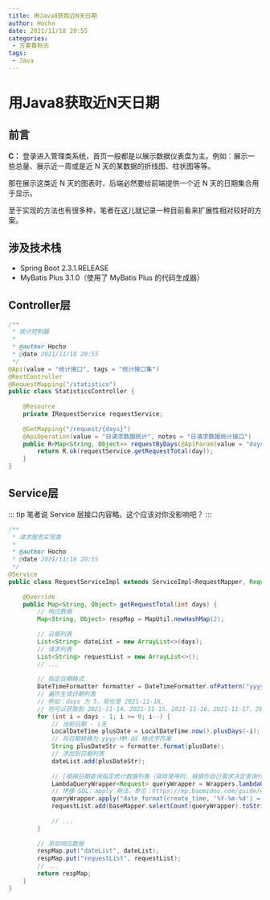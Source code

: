 ```yaml
---
title: 用Java8获取近N天日期
author: Hocho
date: 2021/11/18 20:55
categories:
 - 方案春秋志
tags:
 - Java
---
```


# 用Java8获取近N天日期

## 前言

**C：** 登录进入管理类系统，首页一般都是以展示数据仪表盘为主。例如：展示一些总量、展示近一周或是近 N 天的某数据的折线图、柱状图等等。

那在展示这类近 N 天的图表时，后端必然要给前端提供一个近 N 天的日期集合用于显示。

至于实现的方法也有很多种，笔者在这儿就记录一种目前看来扩展性相对较好的方案。

## 涉及技术栈

- Spring Boot 2.3.1.RELEASE
- MyBatis Plus 3.1.0（使用了 MyBatis Plus 的代码生成器）

## Controller层

```java
/**
 * 统计控制器
 *
 * @author Hocho
 * @date 2021/11/18 20:55
 */
@Api(value = "统计接口", tags = "统计接口集")
@RestController
@RequestMapping("/statistics")
public class StatisticsController {
    
    @Resource
    private IRequestService requestService;
    
    @GetMapping("/request/{days}")
    @ApiOperation(value = "日请求数据统计", notes = "日请求数据统计接口")
    public R<Map<String, Object>> requestByDays(@ApiParam(value = "days", required = true) @PathVariable("days") Integer days) {
        return R.ok(requestService.getRequestTotal(day));
    }
}
```

## Service层

::: tip 笔者说
Service 层接口内容略，这个应该对你没影响吧？
:::

```java {28,30,35,37}
/**
 * 请求服务实现类
 *
 * @author Hocho
 * @date 2021/11/18 20:55
 */
@Service
public class RequestServiceImpl extends ServiceImpl<RequestMapper, Request> implements IRequestService {
    
    @Override
    public Map<String, Object> getRequestTotal(int days) {
        // 响应数据
        Map<String, Object> respMap = MapUtil.newHashMap(2);
    
        // 日期列表
    	List<String> dateList = new ArrayList<>(days);
		// 请求列表
        List<String> requestList = new ArrayList<>();
        // ...
    
        // 指定日期格式
    	DateTimeFormatter formatter = DateTimeFormatter.ofPattern("yyyy-MM-dd");
        // 遍历生成日期列表
        // 例如：days 为 5，现在是 2021-11-18,
        // 则可以获取到 2021-11-14、2021-11-15、2021-11-16、2021-11-17、2021-11-18
    	for (int i = days - 1; i >= 0; i--) {
            // 当前日期 - i天
    		LocalDateTime plusDate = LocalDateTime.now().plusDays(-i);
            // 将日期转换为 yyyy-MM-dd 格式字符串
        	String plusDateStr = formatter.format(plusDate);
            // 添加到日期列表
        	dateList.add(plusDateStr);
            
            // [根据日期查询指定统计数据列表（具体使用时，根据你自己需求决定查询什么表，什么字段...，此处仅为样例）]
			LambdaQueryWrapper<Request> queryWrapper = Wrappers.lambdaQuery();
            // 拼接 SQL，apply 用法，参见：https://mp.baomidou.com/guide/wrapper.html#apply
			queryWrapper.apply("date_format(create_time, '%Y-%m-%d') = {0}", plusDateStr);
			requestList.add(baseMapper.selectCount(queryWrapper).toString());
            
            // ...
    	}
        
        // 添加响应数据
        respMap.put("dateList", dateList);
        respMap.put("requestList", requestList);
        // ...
        return respMap;
    }
}
```
